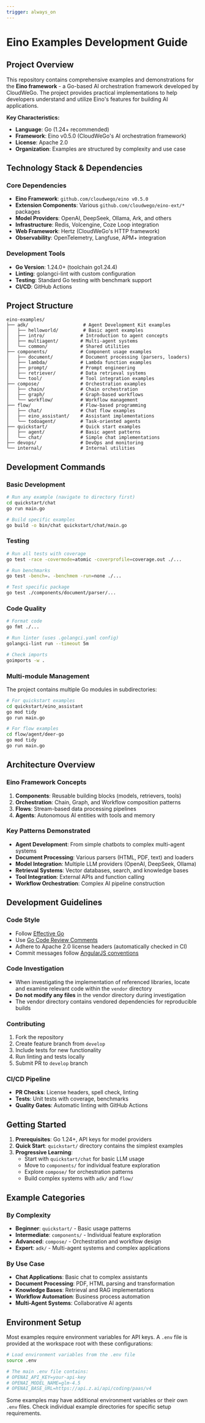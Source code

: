 ```yaml
---
trigger: always_on
---
```


# Eino Examples Development Guide

## Project Overview

This repository contains comprehensive examples and demonstrations for the **Eino framework** - a Go-based AI orchestration framework developed by CloudWeGo. The project provides practical implementations to help developers understand and utilize Eino's features for building AI applications.

**Key Characteristics:**
- **Language**: Go (1.24+ recommended)
- **Framework**: Eino v0.5.0 (CloudWeGo's AI orchestration framework)
- **License**: Apache 2.0
- **Organization**: Examples are structured by complexity and use case

## Technology Stack & Dependencies

### Core Dependencies
- **Eino Framework**: `github.com/cloudwego/eino v0.5.0`
- **Extension Components**: Various `github.com/cloudwego/eino-ext/*` packages
- **Model Providers**: OpenAI, DeepSeek, Ollama, Ark, and others
- **Infrastructure**: Redis, Volcengine, Coze Loop integration
- **Web Framework**: Hertz (CloudWeGo's HTTP framework)
- **Observability**: OpenTelemetry, Langfuse, APM+ integration

### Development Tools
- **Go Version**: 1.24.0+ (toolchain go1.24.4)
- **Linting**: golangci-lint with custom configuration
- **Testing**: Standard Go testing with benchmark support
- **CI/CD**: GitHub Actions

## Project Structure

```
eino-examples/
├── adk/                    # Agent Development Kit examples
│   ├── helloworld/         # Basic agent examples
│   ├── intro/             # Introduction to agent concepts
│   ├── multiagent/        # Multi-agent systems
│   └── common/            # Shared utilities
├── components/            # Component usage examples
│   ├── document/          # Document processing (parsers, loaders)
│   ├── lambda/            # Lambda function examples
│   ├── prompt/            # Prompt engineering
│   ├── retriever/         # Data retrieval systems
│   └── tool/              # Tool integration examples
├── compose/               # Orchestration examples
│   ├── chain/             # Chain orchestration
│   ├── graph/             # Graph-based workflows
│   └── workflow/          # Workflow management
├── flow/                  # Flow-based programming
│   ├── chat/              # Chat flow examples
│   ├── eino_assistant/    # Assistant implementations
│   └── todoagent/         # Task-oriented agents
├── quickstart/            # Quick start examples
│   ├── agent/             # Basic agent patterns
│   └── chat/              # Simple chat implementations
├── devops/                # DevOps and monitoring
└── internal/              # Internal utilities
```

## Development Commands

### Basic Development
```bash
# Run any example (navigate to directory first)
cd quickstart/chat
go run main.go

# Build specific examples
go build -o bin/chat quickstart/chat/main.go
```

### Testing
```bash
# Run all tests with coverage
go test -race -covermode=atomic -coverprofile=coverage.out ./...

# Run benchmarks
go test -bench=. -benchmem -run=none ./...

# Test specific package
go test ./components/document/parser/...
```

### Code Quality
```bash
# Format code
go fmt ./...

# Run linter (uses .golangci.yaml config)
golangci-lint run --timeout 5m

# Check imports
goimports -w .
```

### Multi-module Management
The project contains multiple Go modules in subdirectories:
```bash
# For quickstart examples
cd quickstart/eino_assistant
go mod tidy
go run main.go

# For flow examples
cd flow/agent/deer-go
go mod tidy
go run main.go
```

## Architecture Overview

### Eino Framework Concepts
1. **Components**: Reusable building blocks (models, retrievers, tools)
2. **Orchestration**: Chain, Graph, and Workflow composition patterns
3. **Flows**: Stream-based data processing pipelines
4. **Agents**: Autonomous AI entities with tools and memory

### Key Patterns Demonstrated
- **Agent Development**: From simple chatbots to complex multi-agent systems
- **Document Processing**: Various parsers (HTML, PDF, text) and loaders
- **Model Integration**: Multiple LLM providers (OpenAI, DeepSeek, Ollama)
- **Retrieval Systems**: Vector databases, search, and knowledge bases
- **Tool Integration**: External APIs and function calling
- **Workflow Orchestration**: Complex AI pipeline construction

## Development Guidelines

### Code Style
- Follow [Effective Go](https://golang.org/doc/effective_go)
- Use [Go Code Review Comments](https://github.com/golang/go/wiki/CodeReviewComments)
- Adhere to Apache 2.0 license headers (automatically checked in CI)
- Commit messages follow [AngularJS conventions](https://docs.google.com/document/d/1QrDFcIiPjSLDn3EL15IJygNPiHORgU1_OOAqWjiDU5Y/edit)

### Code Investigation
- When investigating the implementation of referenced libraries, locate and examine relevant code within the `vendor` directory
- **Do not modify any files** in the vendor directory during investigation
- The vendor directory contains vendored dependencies for reproducible builds

### Contributing
1. Fork the repository
2. Create feature branch from `develop`
3. Include tests for new functionality
4. Run linting and tests locally
5. Submit PR to `develop` branch

### CI/CD Pipeline
- **PR Checks**: License headers, spell check, linting
- **Tests**: Unit tests with coverage, benchmarks
- **Quality Gates**: Automatic linting with GitHub Actions

## Getting Started

1. **Prerequisites**: Go 1.24+, API keys for model providers
2. **Quick Start**: `quickstart/` directory contains the simplest examples
3. **Progressive Learning**:
   - Start with `quickstart/chat` for basic LLM usage
   - Move to `components/` for individual feature exploration
   - Explore `compose/` for orchestration patterns
   - Build complex systems with `adk/` and `flow/`

## Example Categories

### By Complexity
- **Beginner**: `quickstart/` - Basic usage patterns
- **Intermediate**: `components/` - Individual feature exploration
- **Advanced**: `compose/` - Orchestration and workflow design
- **Expert**: `adk/` - Multi-agent systems and complex applications

### By Use Case
- **Chat Applications**: Basic chat to complex assistants
- **Document Processing**: PDF, HTML parsing and transformation
- **Knowledge Bases**: Retrieval and RAG implementations
- **Workflow Automation**: Business process automation
- **Multi-Agent Systems**: Collaborative AI agents

## Environment Setup

Most examples require environment variables for API keys. A `.env` file is provided at the workspace root with these configurations:

```bash
# Load environment variables from the .env file
source .env

# The main .env file contains:
# OPENAI_API_KEY=your-api-key
# OPENAI_MODEL_NAME=glm-4.5
# OPENAI_BASE_URL=https://api.z.ai/api/coding/paas/v4
```

Some examples may have additional environment variables or their own `.env` files. Check individual example directories for specific setup requirements.